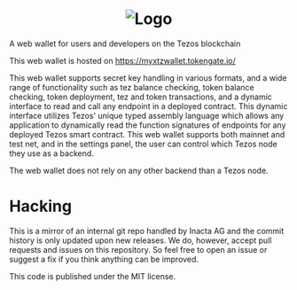 <span style="display:block;text-align:center">![Logo](https://myxtzwallet.tokengate.io/assets/img/logo.png)</span>
==========

A web wallet for users and developers on the Tezos blockchain

This web wallet is hosted on https://myxtzwallet.tokengate.io/

This web wallet supports secret key handling in various formats,
and a wide range of functionality such as tez balance checking,
token balance checking, token deployment, tez and token
transactions, and a dynamic interface to read and call any
endpoint in a deployed contract. This dynamic interface utilizes
Tezos' unique typed assembly language which allows any application
to dynamically read the function signatures of endpoints for any
deployed Tezos smart contract. This web wallet supports both
mainnet and test net, and in the settings panel, the user can
control which Tezos node they use as a backend.

The web wallet does not rely on any other backend than a Tezos
node.

Hacking
=======

This is a mirror of an internal git repo handled by Inacta AG
and the commit history is only updated upon new releases.
We do, however, accept pull requests and issues on this repository. So
feel free to open an issue or suggest a fix if you think anything
can be improved.

This code is published under the MIT license.
